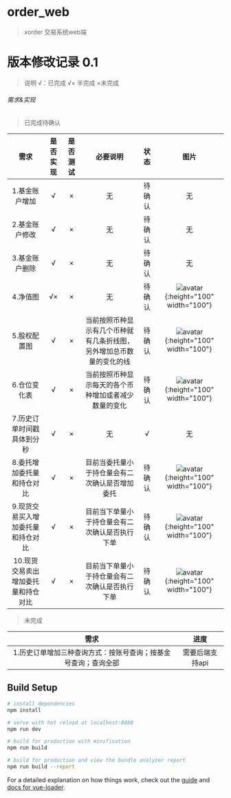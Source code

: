 # order_web

> xorder 交易系统web端

# 版本修改记录  0.1
> 说明 √：已完成  √× 半完成  ×未完成 

###### 需求&实现

> 已完成待确认

需求 | 是否实现 | 是否测试 | 必要说明 | 状态 | 图片
:-: | :-: | :-: | :-: | :-: | :-:
1.基金账户增加 | √ | × | 无 | 待确认 | 无
2.基金账户修改 | √ | × | 无 | 待确认 | 无
3.基金账户删除 | √ | × | 无 | 待确认 | 无
4.净值图 | √×| × | 无 | 待确认 | ![avatar](https://github.com/xorder-project/tradingSystemWeb/tree/master/readmeImgs/净值图1.png){:height="100" width="100"}
5.股权配置图 | √ | × | 当前按照币种显示有几个币种就有几条折线图，另外增加总币数量的变化的线 | 待确认 | ![avatar](https://github.com/xorder-project/tradingSystemWeb/tree/master/readmeImgs/股权配置图1.png){:height="100" width="100"}
6.仓位变化表 | √ | × | 当前按照币种显示每天的各个币种增加或者减少数量的变化 | 待确认 | ![avatar](https://github.com/xorder-project/tradingSystemWeb/tree/master/readmeImgs/仓位变化图.png){:height="100" width="100"}
7.历史订单时间戳具体到分秒 | √ | × | 无 | √ | 无
8.委托增加委托量和持仓对比 | √ | × | 目前当委托量小于持仓量会有二次确认是否增加委托 | 待确认 | ![avatar](https://github.com/xorder-project/tradingSystemWeb/tree/master/readmeImgs/委托量判断.png){:height="100" width="100"}
9.现货交易买入增加委托量和持仓对比 | √ | × | 目前当下单量小于持仓量会有二次确认是否执行下单 | 待确认 | ![avatar](https://github.com/xorder-project/tradingSystemWeb/tree/master/readmeImgs/下单量判断.png){:height="100" width="100"}
10.现货交易卖出增加委托量和持仓对比 | √ | × | 目前当下单量小于持仓量会有二次确认是否执行下单 | 待确认 | ![avatar](https://github.com/xorder-project/tradingSystemWeb/tree/master/readmeImgs/下单量判断.png){:height="100" width="100"}

>未完成

需求 | 进度
:-: | :-:
1.历史订单增加三种查询方式：按账号查询；按基金号查询；查询全部 | 需要后端支持api




## Build Setup

``` bash
# install dependencies
npm install

# serve with hot reload at localhost:8080
npm run dev

# build for production with minification
npm run build

# build for production and view the bundle analyzer report
npm run build --report
```

For a detailed explanation on how things work, check out the [guide](http://vuejs-templates.github.io/webpack/) and [docs for vue-loader](http://vuejs.github.io/vue-loader).
